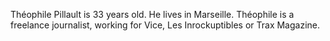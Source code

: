 Théophile Pillault is 33 years old. He lives in Marseille. Théophile is a
freelance journalist, working for Vice, Les Inrockuptibles or Trax Magazine.
